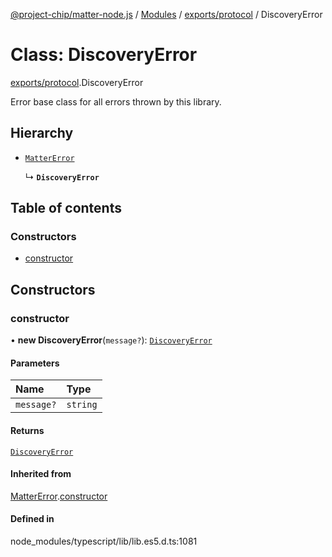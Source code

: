 [@project-chip/matter-node.js](../README.md) / [Modules](../modules.md) / [exports/protocol](../modules/exports_protocol.md) / DiscoveryError

# Class: DiscoveryError

[exports/protocol](../modules/exports_protocol.md).DiscoveryError

Error base class for all errors thrown by this library.

## Hierarchy

- [`MatterError`](exports_common.MatterError.md)

  ↳ **`DiscoveryError`**

## Table of contents

### Constructors

- [constructor](exports_protocol.DiscoveryError.md#constructor)

## Constructors

### constructor

• **new DiscoveryError**(`message?`): [`DiscoveryError`](exports_protocol.DiscoveryError.md)

#### Parameters

| Name | Type |
| :------ | :------ |
| `message?` | `string` |

#### Returns

[`DiscoveryError`](exports_protocol.DiscoveryError.md)

#### Inherited from

[MatterError](exports_common.MatterError.md).[constructor](exports_common.MatterError.md#constructor)

#### Defined in

node_modules/typescript/lib/lib.es5.d.ts:1081
